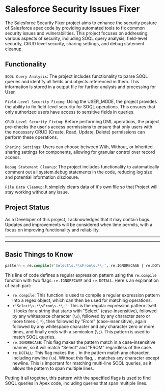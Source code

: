 # Salesforce Security Issues Fixer

The Salesforce Security Fixer project aims to enhance the security posture of Salesforce apex code by providing automated tools to fix common security issues and vulnerabilities. This project focuses on addressing various aspects of security, including SOQL query analysis, field-level security, CRUD level security, sharing settings, and debug statement cleanup.

## Functionality

`SOQL Query Analysis`: The project includes functionality to parse SOQL queries and identify all fields and objects referenced in them. This information is stored in a output file for further analysis and processing for User.

`Field-Level Security Fixing`: Using the USER_MODE, the project provides the ability to fix field-level security for SOQL operations. This ensures that only authorized users have access to sensitive fields in queries.

`CRUD Level Security Fixing`: Before performing DML operations, the project pre-checks the user's access permissions to ensure that only users with the necessary CRUD (Create, Read, Update, Delete) permissions can perform these operations.

`Sharing Settings`: Users can choose between With, Without, or Inherited sharing settings for components, allowing for granular control over record access.

`Debug Statement Cleanup`: The project includes functionality to automatically comment out all system.debug statements in the code, reducing log size and potential information disclosure.

`File Data Cleanup`: It simplely clears data of it's own file so that Project will stay working without any issue.

## Project Status

As a Developer of this project, I acknowledges that it may contain bugs. Updates and improvements will be considered when time permits, with a focus on improving functionality and reliability.

<!-- ## Functionality

1. Finding all Fields & Objects of SOQL Query & stored it in file.
2. Fixing Field Level Security of SOQL Operations by using USER_MODE.
3. Fixing CRUD Level Security of DML Operations by pre checking access.
4. Giving `With`/`Without`/`Inherited` Sharing to component as per User Choice.
5. Commenting all the system.debugs lines.
6. Clearning the Files/Cache data. -->

---

---

## Basic Things to Know

```sql
pattern = re.compile(r'Select\s.*\sFrom\s.*\;', re.IGNORECASE | re.DOTALL)
```

This line of code defines a regular expression pattern using the `re.compile` function with two flags: `re.IGNORECASE` and `re.DOTALL`. Here's an explanation of each part:

- `re.compile`: This function is used to compile a regular expression pattern into a regex object, which can then be used for matching operations.
- `r'Select\s.*\sFrom\s.*\;'`: This is the regular expression pattern itself. It looks for a string that starts with "Select" (case-insensitive), followed by any whitespace character (`\s`), followed by any character zero or more times (`.*`), then followed by "From" (case-insensitive), again followed by any whitespace character and any character zero or more times, and finally ends with a semicolon (`\;`). This pattern is used to match SOQL queries.
- `re.IGNORECASE`: This flag makes the pattern match in a case-insensitive manner, so it will match "Select" and "FROM" regardless of the case.
- `re.DOTALL`: This flag makes the `.` in the pattern match any character, including newline (`\n`). Without this flag, `.` matches any character except newline. This is important for matching multi-line SOQL queries, as it allows the pattern to span multiple lines.

Putting it all together, this pattern with the specified flags is used to find SOQL queries in Apex code, including queries that span multiple lines.
